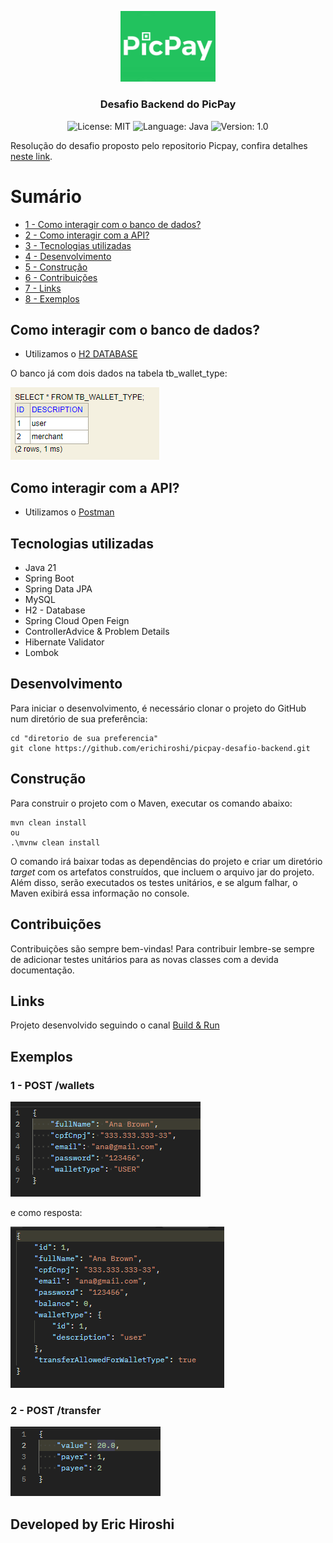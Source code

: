 <p align="center" width="100%">
    <img width="30%" src="imagens\picpay-logo.jpg"> 
</p>


<h3 align="center">
  Desafio Backend do PicPay
</h3>

<p align="center">

  <img alt="License: MIT" src="https://img.shields.io/badge/license-MIT-%2304D361">
  <img alt="Language: Java" src="https://img.shields.io/badge/language-java-green">
  <img alt="Version: 1.0" src="https://img.shields.io/badge/version-1.0-yellowgreen">

</p>

Resolução do desafio proposto pelo repositorio Picpay, confira detalhes [neste link](https://github.com/PicPay/picpay-desafio-backend/blob/main/readme.md).


# Sumário

+ [1 - Como interagir com o banco de dados?](#como-interagir-com-o-banco-de-dados)
+ [2 - Como interagir com a API?](#como-interagir-com-a-api)
+ [3 - Tecnologias utilizadas](#tecnologias-utilizadas)
+ [4 - Desenvolvimento](#desenvolvimento)
+ [5 - Construção](#construção)
+ [6 - Contribuições](#contribuições)
+ [7 - Links](#links)
+ [8 - Exemplos](#exemplos)




## Como interagir com o banco de dados?
- Utilizamos o [H2 DATABASE](https://h2database.com/html/main.html)

O banco já com dois dados na tabela  tb_wallet_type:

![image](imagens\banco-dados-01.png)


## Como interagir com a API?
- Utilizamos o [Postman](https://www.postman.com/)

## Tecnologias utilizadas

* Java 21
* Spring Boot
* Spring Data JPA
* MySQL
* H2 - Database
* Spring Cloud Open Feign
* ControllerAdvice & Problem Details
* Hibernate Validator
* Lombok

## Desenvolvimento

Para iniciar o desenvolvimento, é necessário clonar o projeto do GitHub num diretório de sua preferência:

```shell
cd "diretorio de sua preferencia"
git clone https://github.com/erichiroshi/picpay-desafio-backend.git
```

## Construção

Para construir o projeto com o Maven, executar os comando abaixo:

```shell
mvn clean install
ou
.\mvnw clean install 
```

O comando irá baixar todas as dependências do projeto e criar um diretório *target* com os artefatos construídos, que incluem o arquivo jar do projeto. Além disso, serão executados os testes unitários, e se algum falhar, o Maven exibirá essa informação no console.

## Contribuições

Contribuições são sempre bem-vindas! Para contribuir lembre-se sempre de adicionar testes unitários para as novas classes com a devida documentação.

## Links
Projeto desenvolvido seguindo o canal [Build & Run](https://www.youtube.com/watch?v=dttXo48oXt4&list=PLxCh3SsamNs7y1Y-QaVdWx0MUh0wvo7TV)

## Exemplos

### 1 - POST /wallets
![alt text](imagens\postman-01.png)

e como resposta:

![alt text](imagens\postman-02.png)

### 2 - POST /transfer

![alt text](imagens\postman-03.png)

## Developed by Eric Hiroshi